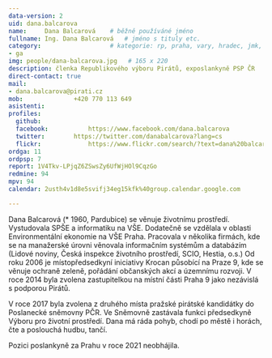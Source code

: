 ```yaml
---
data-version: 2
uid: dana.balcarova
name:     Dana Balcarová  	# běžně používáné jméno
fullname: Ing. Dana Balcarová  	# jméno s tituly etc.
category:                 	# kategorie: rp, praha, vary, hradec, jmk, senat
- ga
img: people/dana-balcarova.jpg   # 165 x 220
description: členka Republikového výboru Pirátů, exposlankyně PSP ČR             	# kratký popis, max 160 znaků
direct-contact: true
mail:
- dana.balcarova@pirati.cz
mob:			  +420 770 113 649
asistenti:
profiles:
  github:                 
  facebook: 		  https://www.facebook.com/dana.balcarova
  twitter: 		  https://twitter.com/danabalcarova?lang=cs
  flickr:     		  https://www.flickr.com/search/?text=dana%20balcarov%C3%A1
ordga: 11
ordpsp: 7
report: 1V4Tkv-LPjqZ6ZSwsZy6UfWjHOl9CqzGo
redmine: 94
mpv: 94
calendar: 2usth4v1d8e5svifj34eg15kfk%40group.calendar.google.com

---
```


Dana Balcarová (* 1960, Pardubice) se věnuje životnímu prostředí. Vystudovala SPŠE a informatiku na VŠE. Dodatečně se vzdělala v oblasti Environmentální ekonomie na VŠE Praha.‭ Pracovala v několika firmách,‭ ‬kde se na manažerské úrovni věnovala informačním systémům a databázím‭ (‬Lidové noviny,‭ ‬Česká inspekce životního prostředí,‭ ‬SCIO,‭ ‬Hestia,‭ ‬o.s.‭‭)‬‭ Od roku‭ ‬2006‭ ‬je místopředsedkyní iniciativy Krocan působící na Praze‭ ‬9, kde se věnuje ochraně zeleně, ‬pořádání občanských akcí a územnímu rozvoji.‭ V roce 2014 byla zvolena zastupitelkou na místní části Praha 9 jako nezávislá s podporou Pirátů. 

V roce 2017 byla zvolena z druhého místa pražské pirátské kandidátky do Poslanecké sněmovny PČR. Ve Sněmovně zastávala funkci předsedkyně Výboru pro životní prostředí. Dana má ráda pohyb,‭ ‬chodí po městě i horách,‭ ‬čte a poslouchá hudbu,‭ ‬tančí.‭ ‬

Pozici poslankyně za Prahu v roce 2021 neobhájila.
